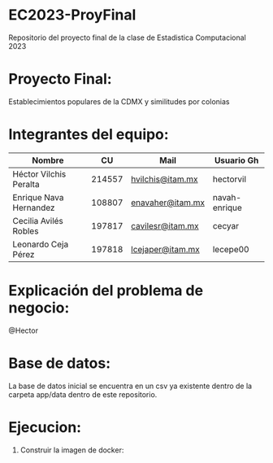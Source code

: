# EC2023-ProyFinal
Repositorio del proyecto final de la clase de Estadistica Computacional 2023

# Proyecto Final:
Establecimientos populares de la CDMX y similitudes por colonias

# Integrantes del equipo:
| Nombre                              | CU     | Mail                  | Usuario Gh    |
| ----------------------------------- | ------ | --------------------- | ------------- |
| Héctor Vilchis Peralta              | 214557 | hvilchis@itam.mx      | hectorvil     |
| Enrique Nava Hernandez              | 108807 | enavaher@itam.mx      | navah-enrique |
| Cecilia Avilés Robles               | 197817 | cavilesr@itam.mx      | cecyar        |
| Leonardo Ceja Pérez                 | 197818 | lcejaper@itam.mx      | lecepe00      |


# Explicación del problema de negocio:
@Hector

# Base de datos:
La base de datos inicial se encuentra en un csv ya existente dentro de la carpeta app/data dentro de este repositorio.

# Ejecucion:
1. Construir la imagen de docker:
